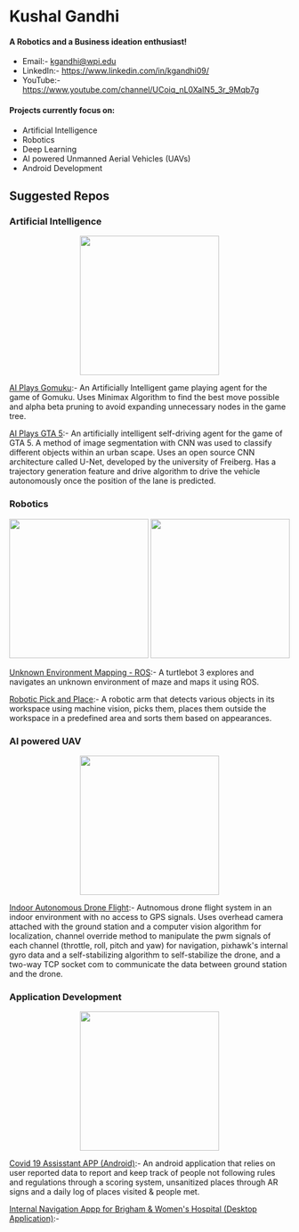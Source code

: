 # Kushal Gandhi

#### A Robotics and a Business ideation enthusiast!
- Email:- kgandhi@wpi.edu
- LinkedIn:- https://www.linkedin.com/in/kgandhi09/
- YouTube:- https://www.youtube.com/channel/UCoiq_nL0XaIN5_3r_9Mqb7g

#### Projects currently focus on:
- Artificial Intelligence
- Robotics
- Deep Learning
- AI powered Unmanned Aerial Vehicles (UAVs)
- Android Development

## Suggested Repos


### Artificial Intelligence

<p align="center"><img src="https://user-images.githubusercontent.com/36654439/106375600-6c97e600-635b-11eb-89cb-49cf8d07d966.gif" width="250"></p>

[AI Plays Gomuku](https://github.com/kgandhi09/AI-Plays-Gomuku):- An Artificially Intelligent game playing agent for the game of Gomuku. Uses Minimax Algorithm to find the best move possible and alpha beta pruning to avoid expanding unnecessary nodes in the game tree.

[AI Plays GTA 5](https://github.com/kgandhi09/AI-Plays-GTA-5):- An artificially intelligent self-driving agent for the game of GTA 5. A method of image segmentation with CNN was used to classify different objects within an urban scape. Uses an open source CNN architecture called U-Net, developed by the university of Freiberg. Has a trajectory generation feature and drive algorithm to drive the vehicle autonomously once the position of the lane is predicted.


### Robotics

<p align="center"><img src="https://user-images.githubusercontent.com/36654439/106375700-5dfdfe80-635c-11eb-84b2-b11381e15c22.gif" width="250"> <img src="https://user-images.githubusercontent.com/36654439/106375729-a61d2100-635c-11eb-8502-7328fff7269a.png" width="250"></p>

[Unknown Environment Mapping - ROS](https://github.com/kgandhi09/Unknown_Environment_Mapping-ROS):- A turtlebot 3 explores and navigates an unknown environment of maze and maps it using ROS. 

[Robotic Pick and Place](https://github.com/kgandhi09/Robotic_Pick_and_Place):- A robotic arm that detects various objects in its workspace using machine vision, picks them, places them outside the workspace in a predefined area and sorts them based on appearances.

### AI powered UAV

<p align="center"><img src="https://user-images.githubusercontent.com/36654439/106375829-a0740b00-635d-11eb-85c6-9ceb849dd18d.gif" width="250"></p>

[Indoor Autonomous Drone Flight](https://github.com/kgandhi09/Indoor_Autonomous_Drone_Flight):- Autnomous drone flight system in an indoor environment with no access to GPS signals. Uses overhead camera attached with the ground station and a computer vision algorithm for localization, channel override method to manipulate the pwm signals of each channel (throttle, roll, pitch and yaw) for navigation, pixhawk's internal gyro data and a self-stabilizing algorithm to self-stabilize the drone, and a two-way TCP socket com to communicate the data between ground station and the drone. 

### Application Development

<p align="center"><img src="https://user-images.githubusercontent.com/36654439/106375976-dcf43680-635e-11eb-9033-e2296c2e6b0e.gif" width="250"></p>

[Covid 19 Assisstant APP (Android)](https://github.com/kgandhi09/Covid-19_Assisstant_App):- An android application that relies on user reported data to report and keep track of people not following rules and regulations through a scoring system, unsanitized places through AR signs and a daily log of places visited & people met.

[Internal Navigation Appp for Brigham & Women's Hospital (Desktop Application)](https://github.com/kgandhi09/Brigham-and-Women-s-hospital-Navigation-App):- 
